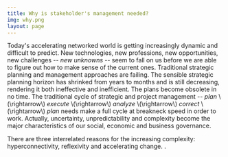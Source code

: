 ```yaml
---
title: Why is stakeholder's management needed?
img: why.png
layout: page
---
```


Today's accelerating networked world is getting increasingly dynamic and difficult to predict. New technologies, new professions, new opportunities, new challenges -- *new unknowns* -- seem to fall on us before we are able to figure out how to make sense of the current ones. Traditional strategic planning and management approaches are failing. The sensible strategic planning horizon has shrinked from years to months and is still decreasing, rendering it both ineffective and inefficient. The plans become obsolete in no time. The traditional cycle of strategic and project management -- *plan* \\(\rightarrow\\) *execute* \\(\rightarrow\\) *analyze* \\(\rightarrow\\) *correct* \\(\rightarrow\\) *plan* needs make a full cycle at breakneck speed in order to work. Actually, uncertainty, unpredictability and complexity become the major characteristics of our social, economic and business governance.

There are three interrelated reasons for the increasing complexity: hyperconnectivity, reflexivity and accelerating change. <explain all three in few sentences>.

